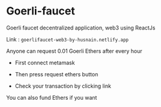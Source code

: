 # Goerli-faucet
Goerli faucet decentralized application, web3 using ReactJs

Link : ``` goerlifaucet-web3-by-husnain.netlify.app ```

Anyone can request 0.01 Goerli Ethers after every hour

- First connect metamask

- Then press request ethers button

- Check your transaction by clicking link

You can also fund Ethers if you want
